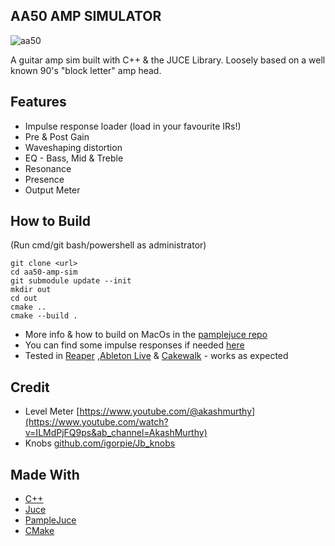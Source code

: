## AA50 AMP SIMULATOR
![aa50](https://github.com/joeloftusdev/aa50-amp-sim/assets/152509645/1fa6c6f4-5c75-49bb-9881-0957f77bba23)

A guitar amp sim built with C++ & the JUCE Library. Loosely based on a well known 90's "block letter" amp head.

## Features
* Impulse response loader (load in your favourite IRs!)
* Pre & Post Gain
* Waveshaping distortion
* EQ - Bass, Mid & Treble
* Resonance
* Presence
* Output Meter

## How to Build
(Run cmd/git bash/powershell as administrator)
```
git clone <url>
cd aa50-amp-sim
git submodule update --init
mkdir out
cd out
cmake ..
cmake --build .
```
* More info & how to build on MacOs in the [pamplejuce repo](https://github.com/sudara/pamplejuce) 
* You can find some impulse responses if needed [here](https://producelikeapro.com/blog/best-guitar-impulse-responses/)
* Tested in [Reaper](https://www.reaper.fm/) ,[Ableton Live](https://www.ableton.com/) & [Cakewalk](https://www.cakewalk.com/) - works as expected

## Credit
* Level Meter [https://www.youtube.com/@akashmurthy](https://www.youtube.com/watch?v=ILMdPjFQ9ps&ab_channel=AkashMurthy)
* Knobs [github.com/igorpie/Jb_knobs](https://github.com/igorpie/Jb_knobs)

## Made With
* [C++](https://isocpp.org/)
* [Juce](https://juce.com/)
* [PampleJuce](https://github.com/sudara/pamplejuce)
* [CMake](https://cmake.org/)
